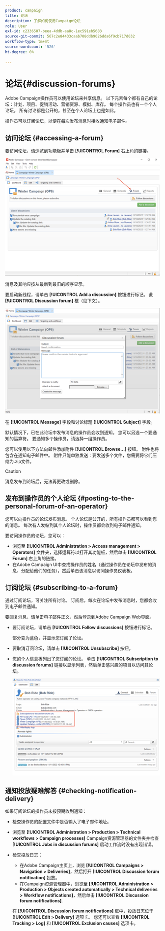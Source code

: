 ```yaml
---
product: campaign
title: 论坛
description: 了解如何使用Campaign论坛
role: User
exl-id: c2336507-beea-4ddb-aa8c-1ec591eb5683
source-git-commit: 567c2e84433caab708ddb9026dda6f9cb717d032
workflow-type: tm+mt
source-wordcount: '526'
ht-degree: 0%

---
```


# 论坛{#discussion-forums}

Adobe Campaign操作员可以使用论坛来共享信息。 以下元素每个都有自己的论坛：计划、项目、促销活动、营销资源、模拟、库存。 每个操作员也有一个个人论坛。 所有讨论都是公开的，甚至在个人论坛上也是如此。

操作员可以订阅论坛，以便在每次发布消息时接收通知电子邮件。

## 访问论坛 {#accessing-a-forum}

要访问论坛，请浏览到功能板并单击 **[!UICONTROL Forum]** 右上角的链接。

![](assets/mrm-forum-icon.png)

消息及其响应按从最新到最旧的顺序显示。

要启动新线程，请单击 **[!UICONTROL Add a discussion]** 按钮进行标记。 此 **[!UICONTROL Discussion forum]** 框（见下文）。

![](assets/mrm-forum-new-thread.png)


在 **[!UICONTROL Message]** 字段和讨论标题 **[!UICONTROL Subject]** 字段。

默认情况下，已在此论坛中发布消息的操作员会收到通知。 您可以另选一个要通知的运算符。 要通知多个操作员，请选择一组操作员。

您可以使用以下方法向邮件添加附件  **[!UICONTROL Browse...]** 按钮。 附件也将包含在通知电子邮件中。 附件只能单独发送：要发送多个文件，您需要将它们压缩为.zip文件。

>[!CAUTION]
>
>消息发布到论坛后，无法再更改或删除。

## 发布到操作员的个人论坛 {#posting-to-the-personal-forum-of-an-operator}

您可以向操作员的论坛发布消息。 个人论坛是公开的，所有操作员都可以看到您的消息。 每次有人发帖到其个人论坛时，操作员都会收到电子邮件通知。

要访问操作员的论坛，您可以：

* 浏览至 **[!UICONTROL Administration > Access management > Operators]** 文件夹，选择运算符以打开其功能板，然后单击 **[!UICONTROL Forum]** 右上角的链接。
* 在Adobe Campaign UI中查找操作员的姓名（通过操作员在论坛中发布的消息、分配给他们的任务），然后单击该消息以访问操作员仪表板。

## 订阅论坛 {#subscribing-to-a-forum}

通过订阅论坛，可关注所有讨论。 订阅后，每次在论坛中发布消息时，您都会收到电子邮件通知。

要回复消息，请单击电子邮件正文，然后登录到Adobe Campaign Web界面。

* 要订阅论坛，请单击 **[!UICONTROL Follow discussions]** 按钮进行标记。

  部分变为蓝色，并显示您订阅了论坛。

* 要取消订阅论坛，请单击 **[!UICONTROL Unsubscribe]** 按钮。

* 您的个人信息板列出了您订阅的论坛。 单击 **[!UICONTROL Subscription to discussion forums]** 链接以显示列表，然后单击感兴趣的项目以访问其论坛。

  ![](assets/forum-subscribed.png)


## 通知投放疑难解答 {#checking-notification-delivery}

如果订阅论坛的操作员未按预期收到通知：

* 检查操作员的配置文件中是否输入了电子邮件地址。
* 浏览至 **[!UICONTROL Administration > Production > Technical workflows > Campaign processes]** Campaign资源管理器的文件夹并检查 **[!UICONTROL Jobs in discussion forums]** 启动工作流时没有出现错误。
* 检查投放日志：

   * 在Adobe Campaign主页上，浏览 **[!UICONTROL Campaigns > Navigation > Deliveries]**，然后打开 **[!UICONTROL Discussion forum notification]** 投放。
   * 在Campaign资源管理器中，浏览至 **[!UICONTROL Administration > Production > Objects created automatically > Technical deliveries > Workflow notifications]**，然后单击 **[!UICONTROL Discussion forum notifications]**.

  在 **[!UICONTROL Discussion forum notifications]** 框中，投放日志位于 **[!UICONTROL Edit > Delivery]** 选项卡。 您还可以查看 **[!UICONTROL Tracking > Log]** 和 **[!UICONTROL Exclusion causes]** 选项卡。
